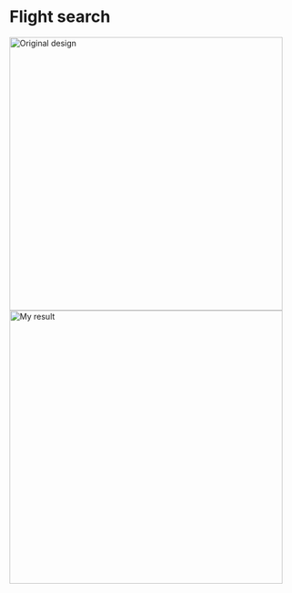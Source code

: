 # Flight search



<img src="https://github.com/MarcinusX/flutter_ui_challenge_flight_search/blob/master/screenshots/design.gif" alt="Original design" height="480"/> <img src="https://github.com/MarcinusX/flutter_ui_challenge_flight_search/blob/master/screenshots/implementation_2.gif" alt="My result" height="480"/>

